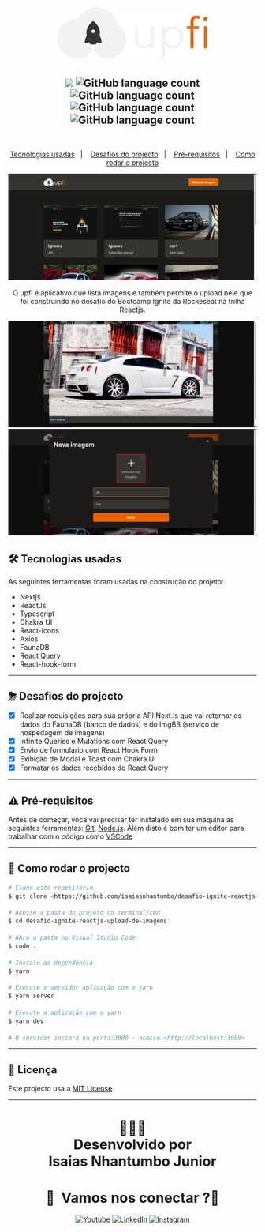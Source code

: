 <br/>
<h1 align="center">
  <img src="public/logo.svg">
</h1>
<h2 align="center"> 
<img src="https://img.shields.io/badge/Status-Termidado-green">
<img alt="GitHub language count" src="https://img.shields.io/github/languages/count/isaiasnhantumbo/desafio-ignite-reactjs-upload-de-imagens">
<img alt="GitHub language count" src="https://img.shields.io/github/languages/top/isaiasnhantumbo/desafio-ignite-reactjs-upload-de-imagens">
<img alt="GitHub language count" src="https://img.shields.io/github/repo-size/isaiasnhantumbo/desafio-ignite-reactjs-upload-de-imagens">
<img alt="GitHub language count" src="https://img.shields.io/github/license/isaiasnhantumbo/desafio-ignite-reactjs-upload-de-imagens">
</h2>
<br>
<p align="center">
<a href="#-tecnologias-usadas">Tecnologias usadas</a>&nbsp;&nbsp;&nbsp;|&nbsp;&nbsp;&nbsp;
<a href="#-desafios-do-projecto">Desafios do projecto</a>&nbsp;&nbsp;&nbsp;|&nbsp;&nbsp;&nbsp;
<a href="#-pré-requisitos">Pré-requisitos</a>&nbsp;&nbsp;&nbsp;|&nbsp;&nbsp;&nbsp;
<a href="#-como-rodar-o-projecto">Como rodar o projecto</a>
</p>
<p align="center">
    <img src ="./.github/print.png" > 
    
</p>

<p align="center">
O <span>upfi</span> é aplicativo que lista imagens e também permite o upload nele que foi construindo no desafio do Bootcamp Ignite da Rockeseat na trilha Reactjs.
</p>

<p align="center">
<img src ="./.github/print2.png" > 
<img src ="./.github/print3.png" > 
</p>

<!-- <h1 align="center"> 

<a href="https://desafio-ignite-reactjs-upload-de-imagens.vercel.app">Acessar demonstração</a>

</h1> -->


## 🛠 Tecnologias usadas

As seguintes ferramentas foram usadas na construção do projeto:


- Nextjs
- ReactJs
- Typescript
- Chakra UI
- React-icons
- Axios
- FaunaDB
- React Query
- React-hook-form



---

## ⛈  Desafios do projecto
  - [x] Realizar requisições para sua própria API Next.js que vai retornar os dados do FaunaDB (banco de dados) e do ImgBB (serviço de hospedagem de imagens)
  - [x] Infinite Queries e Mutations com React Query
  - [x] Envio de formulário com React Hook Form
  - [x] Exibição de Modal e Toast com Chakra UI
  - [x] Formatar os dados recebidos do React Query

---

## ⚠ Pré-requisitos

Antes de começar, você vai precisar ter instalado em sua máquina as seguintes ferramentas:
[Git](https://git-scm.com), [Node.js](https://nodejs.org/en/). 
Além disto é bom ter um editor para trabalhar com o código como [VSCode](https://code.visualstudio.com/)

---
## 🎲 Como rodar o projecto

```bash
# Clone este repositório
$ git clone <https://github.com/isaiasnhantumbo/desafio-ignite-reactjs-upload-de-imagens.git>

# Acesse a pasta do projeto no terminal/cmd
$ cd desafio-ignite-reactjs-upload-de-imagens

# Abra a pasta no Visual Studio Code
$ code .

# Instale as dependência
$ yarn

# Execute o servidor aplicação com o yarn
$ yarn server

# Execute a aplicação com o yarn
$ yarn dev

# O servidor inciará na porta:3000 - acesse <http://localhost:3000>
```

---


## 📘 Licença
Este projecto usa a  [MIT License](LICENSE).
****
<h1 align="center">
👨🏽‍🏫 
<br>
Desenvolvido por
<br>
 Isaias Nhantumbo Junior
</h1>
</p>
<h1 align="center"> 🤝 &nbsp;Vamos nos conectar ?👨 </h1>

<p align="center">
<a href="https://www.youtube.com/channel/UCOyeYkH0MwJ6RrXTcEFFdAQ?view_as=subscriber"><img alt="Youtube" src="https://img.shields.io/badge/Channel-Isaias_Nhantumbo-blue?style=flat-square&logo=youtube"></a>
<a href="https://www.linkedin.com/in/isaias-nhantumbo-junior-733bb619b/"><img alt="LinkedIn" src="https://img.shields.io/badge/LinkedIn-Isaias%20Nhantumbo%20Junior-green?style=flat-square&logo=linkedin"></a>
<a href="https://www.instagram.com/isaias_nhantumbo/"><img alt="Instagram" src="https://img.shields.io/badge/Instagram-isaiasnhantumbo_-blue??style=for-the-badge&logo=instagram"></a>
</p>





